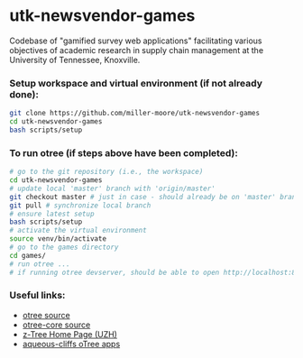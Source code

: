 # utk-newsvendor-games
Codebase of "gamified survey web applications" facilitating various objectives of academic research in supply chain management at the University of Tennessee, Knoxville.

### Setup workspace and virtual environment (if not already done):
```bash
git clone https://github.com/miller-moore/utk-newsvendor-games
cd utk-newsvendor-games
bash scripts/setup
```

### To run otree (if steps above have been completed):
```bash
# go to the git repository (i.e., the workspace)
cd utk-newsvendor-games
# update local 'master' branch with 'origin/master'
git checkout master # just in case - should already be on 'master' branch
git pull # synchronize local branch
# ensure latest setup
bash scripts/setup
# activate the virtual environment
source venv/bin/activate
# go to the games directory
cd games/
# run otree ...
# if running otree devserver, should be able to open http://localhost:8000/ in a web browser but only if you're running `otree devserver` on your local machine. This is not likely to work on remote machines unless a port is forwarded from your local machine to the remote machine through ssh, which is a topic beyond the scope of this project.
```

### Useful links:
 - [otree source](https://github.com/oTree-org/otree)
 - [otree-core source](https://github.com/oTree-org/otree-core)
 - [z-Tree Home Page (UZH)](https://www.uzh.ch/cmsssl/ztree/en.html)
 - [aqueous-cliffs oTree apps](https://www.otreehub.com/projects/aqueous-cliffs-60932/)
